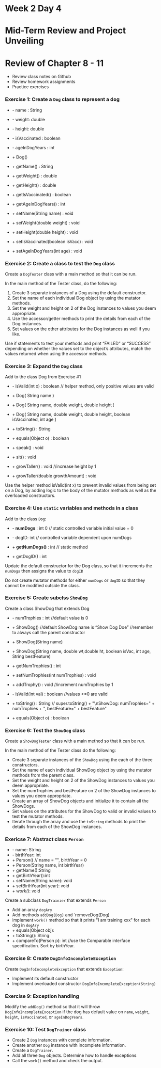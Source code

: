# Week 2 Day 4
# Mid-Term Review and Project Unveiling

# Review of Chapter 8 - 11

- Review class notes on Github
- Review homework assignments
- Practice exercises

### Exercise 1: Create a `Dog` class to represent a dog

- \- name : String
- \- weight: double
- \- height: double
- \- isVaccinated : boolean
- \- ageInDogYears : int

- \+ Dog() 
- \+ getName() : String
- \+ getWeight() : double
- \+ getHeight() : double
- \+ getIsVaccinated() : boolean
- \+ getAgeInDogYears() : int
- \+ setName(String name) : void
- \+ setWeight(double weight) : void
- \+ setHeight(double height) : void
- \+ setIsVaccinated(boolean isVacc) : void
- \+ setAgeInDogYears(int age) : void

### Exercise 2: Create a class to test the `Dog` class

Create a `DogTester` class with a main method so that it can be run.

In the main method of the Tester class, do the following:

1. Create 3 separate instances of a Dog using the default constructor.
2. Set the name of each individual Dog object by using the mutator methods.
3. Set the weight and height on 2 of the Dog instances to values you deem appropriate.
4. Use the accessor/getter methods to print the details from each of the Dog instances.
5. Set values on the other attributes for the Dog instances as well if you like.

Use if statements to test your methods and print “FAILED” or “SUCCESS” depending on whether the values set to the object’s attributes, match the values returned when using the accessor methods.

### Exercise 3: Expand the `Dog` class

Add to the class Dog from Exercise \#1

- \- isValid(int x) : boolean	// helper method, only positive values are valid

- \+ Dog( String name ) 
- \+ Dog( String name, double weight, double height ) 
- \+ Dog( String name, double weight, double height, boolean isVaccinated, int age ) 

- \+ toString() : String
- \+ equals(Object o) : boolean

- \+ speak() : void
- \+ sit() : void
- \+ growTaller() : void		//increase height by 1
- \+ growTaller(double growthAmount) : void

Use the helper method isValid(int x) to prevent invalid values from being set on a Dog, by adding logic to the body of the mutator methods as well as the overloaded constructors.

### Exercise 4: Use `static` variables and methods in a class

Add to the class `Dog`:

- \- **numDogs** : int       0 		// static controlled variable initial value = 0
- \- dogID: int		// controlled variable dependent upon numDogs


- \+ **getNumDogs()** : int		// static method
- \+ getDogID() : int

Update the default constructor for the Dog class, so that it increments the `numDogs` then assigns the value to `dogID`

Do not create mutator methods for either `numDogs` or `dogID` so that they cannot be modified outside the class.

### Exercise 5: Create subclss `ShowDog`

Create a class ShowDog that extends Dog
- \- numTrophies : int		//default value is 0

- \+ ShowDog() 		//default ShowDog name is “Show Dog Doe” //remember to always call the parent constructor 
- \+ ShowDog(String name) 	
- \+ ShowDog(String name, double wt,double ht, boolean isVac, int age, String bestFeature) 	

- \+ getNumTrophies() : int
- \+ setNumTrophies(int numTrophies) : void
- \+ addTrophy() : void		//increment numTrophies by 1

- \- isValid(int val) : boolean	//values >=0 are valid

- \+ toString() : String		// super.toString() + "\nShowDog: numTrophies=" + numTrophies + ", bestFeature=" + bestFeature"
- \+ equals(Object o) : boolean

### Exercise 6: Test the `ShowDog` class

Create a `ShowDogTester` class with a main method so that it can be run.

In the main method of the Tester class do the following:

- Create 3 separate instances of the `ShowDog` using the each of the three constructors.
- Set the name of each individual ShowDog object by using the mutator methods from the parent class.
- Set the weight and height on 2 of the ShowDog instances to values you deem appropriate.
- Set the numTrophies and bestFeature on 2 of the ShowDog instances to values you deem appropriate.
- Create an array of ShowDog objects and initialize it to contain all the ShowDogs.
- Set values on the attributes for the ShowDog to valid or invalid values to test the mutator methods.
- Iterate through the array and use the `toString` methods to print the details from each of the ShowDog instances.

### Exericse 7: Abstract class `Person`

- \- name: String
- \- birthYear: int
- \+ Person()			// name = "", birthYear = 0
- \+ Person(String name, int birthYear)
- \+ getName():String
- \+ getBirthYear():int
- \+ setName(String name): void
- \+ setBirthYear(int year): void
- \+ *work()*: void

Create a subclass `DogTrainier` that extends `Person`
- Add an array `dogAry`
- Add methods `addDog(Dog)` and `removeDog(Dog)
- Implement `work()` method so that it prints "I am training xxx" for each dog in `dogAry`
- \+ equals(Object obj): 
- \+ toString(): String	
- \+ compareTo(Person p): int	//use the Comparable interface specification. Sort by birthYear.

### Exercise 8: Create `DogInfoIncompleteException`

Create `DogInfoIncompleteException` that extends `Exception`:
- Implement its default constructor
- Implement overloaded constructor `DogInfoIncompleteException(String)`

### Exercise 9: Exception handling
Modify the `addDog()` method so that it will throw `DogInfoIncompleteException` if the dog has default value on `name`, `weight`, `height`, `isVaccinated`, or `ageInDogYears`.

### Exercise 10: Test `DogTrainer` class

- Create 2 `Dog` instances with complete information.
- Create another `Dog` instance with incomplete information.
- Create a `DogTrainer`.
- Add all three `Dog` objects. Determine how to handle exceptions
- Call the `work()` method and check the output.


